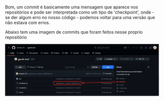 Bom, um commit é basicamente uma mensagem que aparece nos repositórios e  pode ser interpretada como um tipo de 'checkpoint', onde - se der algum erro no nosso código - podemos voltar para uma versão que não estava com erros.

Abaixo tem uma imagem de commits que foram feitos nesse proprio repositório

<div style="width:100%">
    <img src="commit-image.png" alt="imagem ilustrando o que é um commit">
</div>
